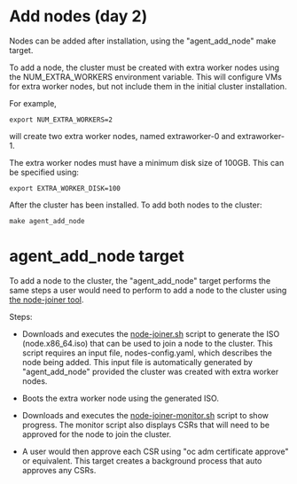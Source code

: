 # Add nodes (day 2)

Nodes can be added after installation, using the "agent_add_node" make target.

To add a node, the cluster must be created with extra worker nodes using 
the NUM_EXTRA_WORKERS environment variable. This will configure VMs for extra
worker nodes, but not include them in the initial cluster installation.

For example,

```
export NUM_EXTRA_WORKERS=2
```

will create two extra worker nodes, named extraworker-0 and extraworker-1.

The extra worker nodes must have a minimum disk size of 100GB. This can be specified
using:

```
export EXTRA_WORKER_DISK=100
```

After the cluster has been installed. To add both nodes to the cluster:

```
make agent_add_node
```

# agent_add_node target

To add a node to the cluster, the "agent_add_node" target performs the same
steps a user would need to perform to add a node to the cluster using [the
node-joiner tool](https://github.com/openshift/installer/blob/master/docs/user/agent/add-node/add-nodes.md).

Steps:

* Downloads and executes the [node-joiner.sh](https://github.com/openshift/installer/blob/master/docs/user/agent/add-node/node-joiner.sh) script to generate the ISO (node.x86_64.iso) that can be used to join a
node to the cluster. This script requires an input file, nodes-config.yaml, which describes
the node being added. This input file is automatically generated by "agent_add_node" provided
the cluster was created with extra worker nodes.

* Boots the extra worker node using the generated ISO.

* Downloads and executes the [node-joiner-monitor.sh](https://github.com/openshift/installer/blob/master/docs/user/agent/add-node/node-joiner-monitor.sh) script to show progress. The monitor script also displays
CSRs that will need to be approved for the node to join the cluster.

* A user would then approve each CSR using "oc adm certificate approve" or equivalent. This target creates a background process that auto approves any CSRs.
